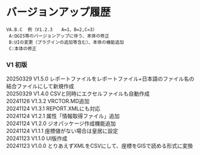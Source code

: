 # バージョンアップ履歴 
    VA.B.C  例（V1.2.3　　A=1、B=2,C=3）  
     A:QGIS等のバージョンアップに伴う、本体の修正  
     B:UIの変更（プラグインの追加等含む）、本体の機能追加  
     C:本体の修正  
### V1 初版   
20250329 V1.5.0 レポートファイルをレポートファイル+日本語のファイル名の結合ファイルにして新規作成  
20250329 V1.4.0 CSVと同時にエクセルファイルも自動作成  
20241126 V1.3.2 VRCTOR.MD追加  
20241124 V1.3.1 REPORT.XMLにも対応   
20241124 V1.2.1 属性「情報取得ファイル」追加  
20241124 V1.2.0 ジオパッケージ作成機能追加  
20241124 V1.1.1 座標値がない場合は皇居に設定  
20241123 V1.1.0 UI版作成  
20241123 V1.0.0 とりあえずXMLをCSVにして、座標をGISで読める形式に変換
